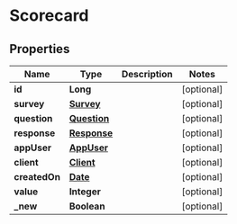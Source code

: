 

# Scorecard

## Properties

Name | Type | Description | Notes
------------ | ------------- | ------------- | -------------
**id** | **Long** |  |  [optional]
**survey** | [**Survey**](Survey.md) |  |  [optional]
**question** | [**Question**](Question.md) |  |  [optional]
**response** | [**Response**](Response.md) |  |  [optional]
**appUser** | [**AppUser**](AppUser.md) |  |  [optional]
**client** | [**Client**](Client.md) |  |  [optional]
**createdOn** | [**Date**](Date.md) |  |  [optional]
**value** | **Integer** |  |  [optional]
**_new** | **Boolean** |  |  [optional]



